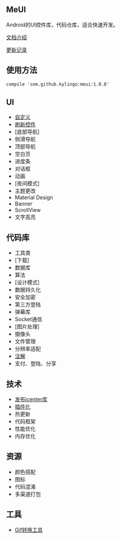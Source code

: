 ## MeUI
Android的UI控件库，代码仓库，适合快速开发。

[文档介绍](./docs/)

[更新记录](./docs/Release.md)

## 使用方法
`compile 'com.github.kylingo:meui:1.0.8'`

## UI
- [自定义](./docs/custom/)
- [刷新控件](./docs/refresh/Refresh.md)
- [底部导航]
- 侧滑导航
- 顶部导航
- 空白页
- 进度条
- 对话框
- 动画
- [夜间模式]
- 主题更改
- Material Design
- Banner
- ScrollView
- 文字高亮

## 代码库
- 工具类
- [下载]
- 数据库
- 算法
- [设计模式]
- 数据持久化
- 安全加密
- 第三方登陆
- 弹幕库
- Socket通信
- [图片处理]
- 摄像头
- 文件管理
- 分辨率适配
- [注解](./docs/library/Annotation.md)
- 支付、登陆、分享

## 技术
- [发布jcenter库](./docs/library/Bintray.md)
- [插件化](./docs/library/Plugin.md)
- 热更新
- 代码框架
- 性能优化
- 内存优化

## 资源
- 颜色搭配
- 图标
- 代码混淆
- 多渠道打包

## 工具
- [Gif转换工具](https://ezgif.com)

